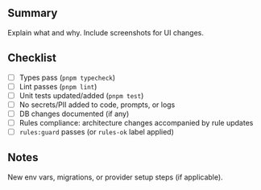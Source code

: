 ## Summary
Explain what and why. Include screenshots for UI changes.

## Checklist
- [ ] Types pass (`pnpm typecheck`)
- [ ] Lint passes (`pnpm lint`)
- [ ] Unit tests updated/added (`pnpm test`)
- [ ] No secrets/PII added to code, prompts, or logs
- [ ] DB changes documented (if any)
- [ ] Rules compliance: architecture changes accompanied by rule updates
- [ ] `rules:guard` passes (or `rules-ok` label applied)

## Notes
New env vars, migrations, or provider setup steps (if applicable).
